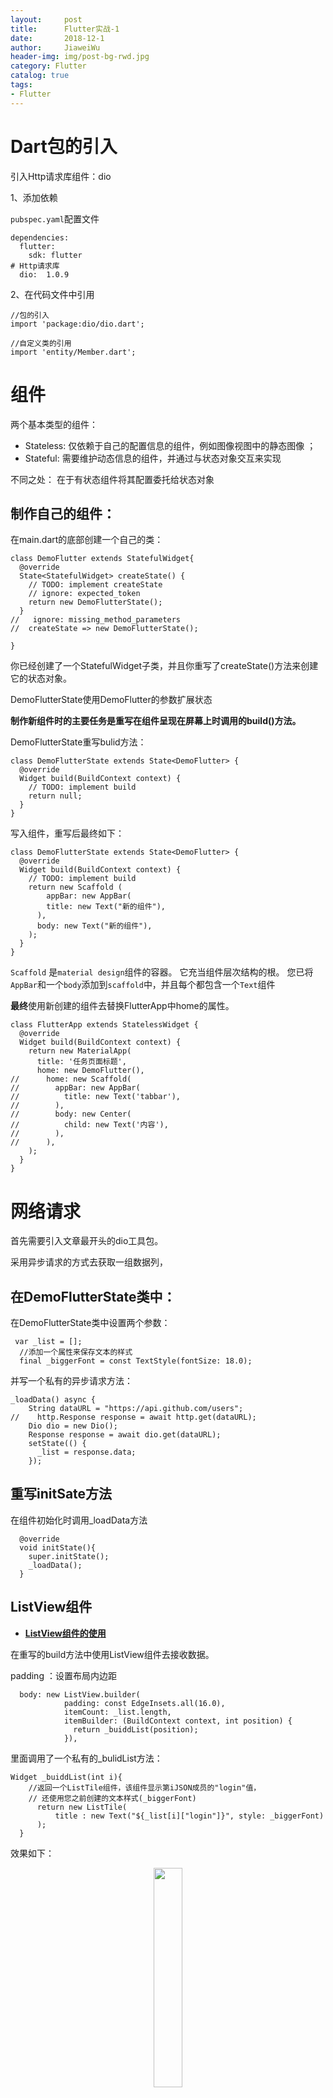 ```yaml
---
layout:     post                  
title:      Flutter实战-1    
date:       2018-12-1             
author:     JiaweiWu                   
header-img: img/post-bg-rwd.jpg  
category: Flutter   
catalog: true  
tags:                             
- Flutter 
---
```


# Dart包的引入

引入Http请求库组件：dio

1、添加依赖

`pubspec.yaml`配置文件

```
dependencies:
  flutter:
    sdk: flutter
# Http请求库
  dio:  1.0.9 
```

2、在代码文件中引用

```
//包的引入
import 'package:dio/dio.dart';

//自定义类的引用
import 'entity/Member.dart';

```


# 组件

两个基本类型的组件：

- Stateless: 仅依赖于自己的配置信息的组件，例如图像视图中的静态图像 ；
- Stateful: 需要维护动态信息的组件，并通过与状态对象交互来实现

不同之处： 在于有状态组件将其配置委托给状态对象

## 制作自己的组件：

在main.dart的底部创建一个自己的类：
```
class DemoFlutter extends StatefulWidget{
  @override
  State<StatefulWidget> createState() {
    // TODO: implement createState
    // ignore: expected_token
    return new DemoFlutterState();
  }
//   ignore: missing_method_parameters
//  createState => new DemoFlutterState();

}
```
你已经创建了一个StatefulWidget子类，并且你重写了createState()方法来创建它的状态对象。 

DemoFlutterState使用DemoFlutter的参数扩展状态

**制作新组件时的主要任务是重写在组件呈现在屏幕上时调用的build()方法。**

DemoFlutterState重写bulid方法：

```
class DemoFlutterState extends State<DemoFlutter> {
  @override
  Widget build(BuildContext context) {
    // TODO: implement build
    return null;
  }
}
```
写入组件，重写后最终如下：

```
class DemoFlutterState extends State<DemoFlutter> {
  @override
  Widget build(BuildContext context) {
    // TODO: implement build
    return new Scaffold (
        appBar: new AppBar(
        title: new Text("新的组件"),
      ),
      body: new Text("新的组件"),
    );
  }
}
```

`Scaffold` 是`material design`组件的容器。 它充当组件层次结构的根。 您已将`AppBar`和一个`body`添加到`scaffold`中，并且每个都包含一个`Text`组件

**最终**使用新创建的组件去替换FlutterApp中home的属性。

```
class FlutterApp extends StatelessWidget {
  @override
  Widget build(BuildContext context) {
    return new MaterialApp(
      title: '任务页面标题',
      home: new DemoFlutter(),
//      home: new Scaffold(
//        appBar: new AppBar(
//          title: new Text('tabbar'),
//        ),
//        body: new Center(
//          child: new Text('内容'),
//        ),
//      ),
    );
  }
}
```

# 网络请求

首先需要引入文章最开头的dio工具包。

采用异步请求的方式去获取一组数据列，

## 在DemoFlutterState类中： 

在DemoFlutterState类中设置两个参数：

```
 var _list = [];
  //添加一个属性来保存文本的样式
  final _biggerFont = const TextStyle(fontSize: 18.0);
```

并写一个私有的异步请求方法：

```
_loadData() async {
    String dataURL = "https://api.github.com/users";
//    http.Response response = await http.get(dataURL);
    Dio dio = new Dio();
    Response response = await dio.get(dataURL);
    setState(() {
      _list = response.data;
    });
```
## 重写initSate方法

在组件初始化时调用_loadData方法

```
  @override
  void initState(){
    super.initState();
    _loadData();
  }
```

## ListView组件

- [**ListView组件的使用**]()

在重写的build方法中使用ListView组件去接收数据。

padding ：设置布局内边距

```
  body: new ListView.builder(
            padding: const EdgeInsets.all(16.0),
            itemCount: _list.length,
            itemBuilder: (BuildContext context, int position) {
              return _buiddList(position);
            }),
```

里面调用了一个私有的_bulidList方法：

```
Widget _buiddList(int i){
    //返回一个ListTile组件，该组件显示第iJSON成员的"login"值，
    // 还使用您之前创建的文本样式(_biggerFont)
      return new ListTile(
          title : new Text("${_list[i]["login"]}", style: _biggerFont)
      );
  }
```

效果如下：

<center>
<img src="https://raw.githubusercontent.com/wjw0315/blog_gitalk/master/2018/12/flutter/3.png" width="30%" height="30%" />

效果-1
</center>


## 添加分割线

```
Divider ： flutter分隔符组件 

odd ：int数据类型判断是否为奇数的方法

~/ ： dart运算符，返回一个整数值的除法
```

在列表中增加分割线，需要翻倍list的itemCount属性，然后list中的position为偶数时返回Divider组件。


如下处理bulid方法中的代码：

```
 body: new ListView.builder(
            padding: const EdgeInsets.all(16.0),
            itemCount: _list.length * 2,
            itemBuilder: (BuildContext context, int position) {
              if(position.isOdd)
                return new Divider();
              int index = position ~/ 2;
              return _buiddList(index);
            }),
```

在每一行中添加Padding

Padding也是一个基础组件，可以把`ListTilte`作为Padding的子widget

```
 return new Padding(
        padding: const EdgeInsets.all(16.0),
        child:  new ListTile(
            title : new Text("${_list[i]["login"]}", style: _biggerFont)
        )
      );
```

# 自定义类

创建一个Member的实体类：

```
class Member{
  String login;
  String avatarUrl;


  Member.login(this.login);

  Member(this.login, this.avatarUrl){
    if (avatarUrl == null) {
      throw new ArgumentError("avatarUrl of Member cannot be null. "
          "Received: '$avatarUrl'");
    }
  }
}
```

修改之前创建的_list，采用List<Member>去接收Member实体数据：

```
List<Member> _list2 = [];
```

并response中请求到的login个$avatar_url数据存放到_list2中：

```
 setState(() {
//      _list = response.data;
      for(var data in response.data){
//          Member member = new Member.login(data["login"]);
            Member member = new Member(data["login"], data["avatar_url"]);
          _list2.add(member);
      }
    });
```

最后修改_bulidList方法，把头像图片放在title之前：

```
child:  new ListTile(
//            title : new Text("${_list[i]["login"]}", style: _biggerFont)
            title : new Text("${_list2[i].login}", style: _biggerFont),
            leading: new CircleAvatar(
                backgroundColor: Colors.blue,
                //avatarUrl不能为空
                backgroundImage: new NetworkImage(_list2[i].avatarUrl)
            ),
        )
```

最终的效果如下：


<center>
<img src="https://raw.githubusercontent.com/wjw0315/blog_gitalk/master/2018/12/flutter/4.png" width="30%" height="30%" />

效果-2
</center>


- [**demo地址--Github**](https://github.com/wjw0315/wjw-flutter-app)
